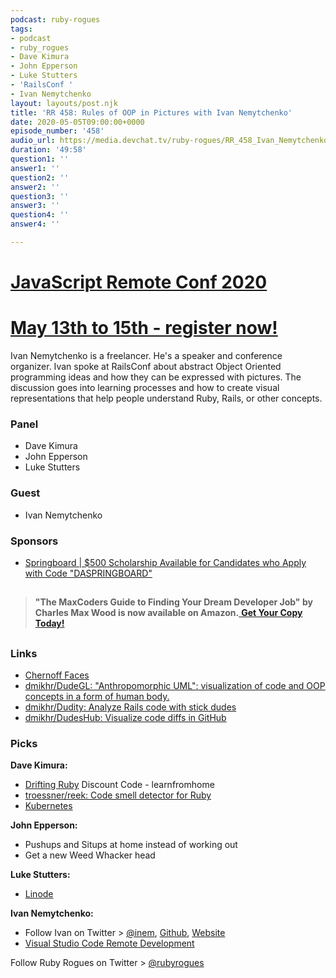 ```yaml
---
podcast: ruby-rogues
tags:
- podcast
- ruby_rogues
- Dave Kimura
- John Epperson
- Luke Stutters
- 'RailsConf '
- Ivan Nemytchenko
layout: layouts/post.njk
title: 'RR 458: Rules of OOP in Pictures with Ivan Nemytchenko'
date: 2020-05-05T09:00:00+0000
episode_number: '458'
audio_url: https://media.devchat.tv/ruby-rogues/RR_458_Ivan_Nemytchenko.mp3
duration: '49:58'
question1: ''
answer1: ''
question2: ''
answer2: ''
question3: ''
answer3: ''
question4: ''
answer4: ''

---
```

# [JavaScript Remote Conf 2020](https://devchat.tv/conferences/javascript-remote-2020/ "JavaScript Remote Conf 2020")

# [May 13th to 15th - register now!](https://devchat.tv/conferences/javascript-remote-2020/ "JavaScript Remote Conf 2020")

Ivan Nemytchenko is a freelancer. He's a speaker and conference organizer. Ivan spoke at RailsConf about abstract Object Oriented programming ideas and how they can be expressed with pictures. The discussion goes into learning processes and how to create visual representations that help people understand Ruby, Rails, or other concepts.

### **Panel**

* Dave Kimura
* John Epperson
* Luke Stutters

### **Guest**

* Ivan Nemytchenko

### **Sponsors**

* [Springboard | $500 Scholarship Available for Candidates who Apply with Code "DASPRINGBOARD"](http://go.thoughtleaders.io/1816120200504)

## 

> **"The MaxCoders Guide to Finding Your Dream Developer Job" by Charles Max Wood is now available on Amazon.**[ **Get Your Copy Today!**](https://www.amazon.com/gp/product/B081MBL5C9/ref=as_li_ss_tl?ie=UTF8&linkCode=sl1&tag=devchattv-20&linkId=9d61363241636e2546ef46abba198746&language=en_US)

## 

### **Links**

* [Chernoff Faces](https://en.wikipedia.org/wiki/Chernoff_face)
* [dmikhr/DudeGL: "Anthropomorphic UML": visualization of code and OOP concepts in a form of human body.](https://github.com/dmikhr/DudeGL)
* [dmikhr/Dudity: Analyze Rails code with stick dudes](https://github.com/dmikhr/Dudity)
* [dmikhr/DudesHub: Visualize code diffs in GitHub](https://github.com/dmikhr/DudesHub)

### **Picks**

**Dave Kimura:**

* [Drifting Ruby](https://www.driftingruby.com/) Discount Code - learnfromhome
* [troessner/reek: Code smell detector for Ruby](https://github.com/troessner/reek)
* [Kubernetes](https://kubernetes.io/)

**John Epperson:**

* Pushups and Situps at home instead of working out
* Get a new Weed Whacker head

**Luke Stutters:**

* [Linode](https://www.linode.com)

**Ivan Nemytchenko:**

* Follow Ivan on Twitter > [@inem](https://twitter.com/inem?lang=en), [Github](https://github.com/inem), [Website](https://www.inem.at)
* [Visual Studio Code Remote Development](https://code.visualstudio.com/docs/remote/remote-overview)

Follow Ruby Rogues on Twitter > [@rubyrogues](https://twitter.com/rubyrogues)